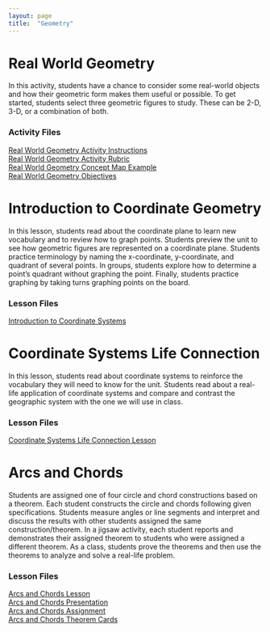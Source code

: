 ```yaml
---
layout: page
title:  "Geometry"
---
```


# Real World Geometry

In this activity, students have a chance to consider some real-world objects and how their geometric form makes them useful or possible. To get started, students select three geometric figures to study. These can be 2-D, 3-D, or a combination of both.

### Activity Files
<a href="https://lisasteaching.github.io/portfolio_teaching/geometry/Real-World-Geometry-Activity-Instructions.pdf" target="_blank">Real World Geometry Activity Instructions</a><br/>
<a href="https://lisasteaching.github.io/portfolio_teaching/geometry/Real-World-Geometry-Activity-Rubric.pdf" target="_blank">Real World Geometry Activity Rubric</a><br/>
<a href="https://lisasteaching.github.io/portfolio_teaching/geometry/Real-World-Geometry-Concept-Map-Example.pdf" target="_blank">Real World Geometry Concept Map Example</a><br/>
<a href="https://lisasteaching.github.io/portfolio_teaching/geometry/Real-World-Geometry-Objectives.pdf" target="_blank">Real World Geometry Objectives</a>

# Introduction to Coordinate Geometry

In this lesson, students read about the coordinate plane to learn new vocabulary and to review how to graph points. Students preview the unit to see how geometric figures are represented on a coordinate plane. Students practice terminology by naming the x-coordinate, y-coordinate, and quadrant of several points. In groups, students explore how to determine a point’s quadrant without graphing the point. Finally, students practice graphing by taking turns graphing points on the board.

### Lesson Files
<a href="https://lisasteaching.github.io/portfolio_teaching/geometry/CoordinateGeom-Introduction-Lesson.pdf" target="_blank">Introduction to Coordinate Systems</a>

# Coordinate Systems Life Connection

In this lesson, students read about coordinate systems to reinforce the vocabulary they will need to know for the unit. Students read about a real-life application of coordinate systems and compare and contrast the geographic system with the one we will use in class.

### Lesson Files
<a href="https://lisasteaching.github.io/portfolio_teaching/geometry/CoordinateGeom-Coordinate-Systems-Lesson.pdf" target="_blank">Coordinate Systems Life Connection Lesson</a>

# Arcs and Chords

Students are assigned one of four circle and chord constructions based on a theorem. Each student constructs the circle and chords following given specifications. Students measure angles or line segments and interpret and discuss the results with other students assigned the same construction/theorem. In a jigsaw activity, each student reports and demonstrates their assigned theorem to students who were assigned a different theorem. As a class, students prove the theorems and then use the theorems to analyze and solve a real-life problem.

### Lesson Files
<a href="https://lisasteaching.github.io/portfolio_teaching/geometry/Arcs-Chords-Lesson-Plan.pdf" target="_blank">Arcs and Chords Lesson</a><br/>
<a href="https://lisasteaching.github.io/portfolio_teaching/geometry/Arcs-Chords-Lesson-Show.ppsx" target="_blank">Arcs and Chords Presentation</a><br/>
<a href="https://lisasteaching.github.io/portfolio_teaching/geometry/Arcs-Chords-Assignment.pdf" target="_blank">Arcs and Chords Assignment</a><br/>
<a href="https://lisasteaching.github.io/portfolio_teaching/geometry/Arcs-Chords-Theorem-Cards.pdf" target="_blank">Arcs and Chords Theorem Cards</a>

